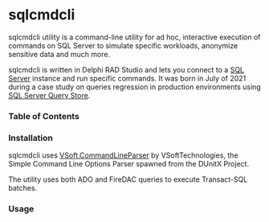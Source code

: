 # sqlcmdcli

sqlcmdcli utility is a command-line utility for ad hoc, interactive execution of commands on SQL Server to simulate specific workloads, anonymize sensitive data and much more.

sqlcmdcli is written in Delphi RAD Studio and lets you connect to a [SQL Server](https://docs.microsoft.com/en-us/sql/sql-server/?WT.mc_id=DP-MVP-4029181) instance and run specific commands. It was born in July of 2021 during a case study on queries regression in production environments using [SQL Server Query Store](https://docs.microsoft.com/en-us/sql/relational-databases/performance/monitoring-performance-by-using-the-query-store?WT.mc_id=DP-MVP-4029181).

### Table of Contents

### Installation

sqlcmdcli uses [VSoft.CommandLineParser](https://github.com/VSoftTechnologies/VSoft.CommandLineParser) by VSoftTechnologies, the Simple Command Line Options Parser spawned from the DUnitX Project.

The utility uses both ADO and FireDAC queries to execute Transact-SQL batches.

### Usage

